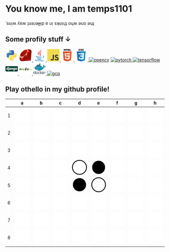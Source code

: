 # You know me, I am temps1101

˙suᴉʍ ʎɐʍ ʇuǝɹǝɟɟᴉp ɐ uᴉ sʞuᴉɥʇ oɥʍ ǝuo ǝɥʇ

## Some profily stuff ↓

<a href="https://www.python.org" target="_blank" rel="noreferrer"> <img src="https://raw.githubusercontent.com/devicons/devicon/master/icons/python/python-original.svg" alt="python" width="40" height="40"/></a>
<a href="https://www.ruby-lang.org/en/" target="_blank" rel="noreferrer"> <img src="https://raw.githubusercontent.com/devicons/devicon/master/icons/ruby/ruby-original.svg" alt="ruby" width="40" height="40"/> </a>
<a href="https://www.java.com" target="_blank" rel="noreferrer"> <img src="https://raw.githubusercontent.com/devicons/devicon/master/icons/java/java-original.svg" alt="java" width="40" height="40"/> </a>
<a href="https://developer.mozilla.org/en-US/docs/Web/JavaScript" target="_blank" rel="noreferrer"> <img src="https://raw.githubusercontent.com/devicons/devicon/master/icons/javascript/javascript-original.svg" alt="javascript" width="40" height="40"/> </a>
<a href="https://www.w3.org/html/" target="_blank" rel="noreferrer"> <img src="https://raw.githubusercontent.com/devicons/devicon/master/icons/html5/html5-original-wordmark.svg" alt="html5" width="40" height="40"/> </a>
<a href="https://www.w3schools.com/css/" target="_blank" rel="noreferrer"> <img src="https://raw.githubusercontent.com/devicons/devicon/master/icons/css3/css3-original-wordmark.svg" alt="css3" width="40" height="40"/> </a>
<a href="https://opencv.org/" target="_blank" rel="noreferrer"> <img src="https://www.vectorlogo.zone/logos/opencv/opencv-icon.svg" alt="opencv" width="40" height="40"/></a>
<a href="https://pytorch.org/" target="_blank" rel="noreferrer"> <img src="https://www.vectorlogo.zone/logos/pytorch/pytorch-icon.svg" alt="pytorch" width="40" height="40"/> </a>
<a href="https://www.tensorflow.org" target="_blank" rel="noreferrer"> <img src="https://www.vectorlogo.zone/logos/tensorflow/tensorflow-icon.svg" alt="tensorflow" width="40" height="40"/> </a>
<a href="https://www.djangoproject.com/" target="_blank" rel="noreferrer"> <img src="https://raw.githubusercontent.com/devicons/devicon/master/icons/django/django-original.svg" alt="django" width="40" height="40"/> </a>
<a href="https://nodejs.org" target="_blank" rel="noreferrer"> <img src="https://raw.githubusercontent.com/devicons/devicon/master/icons/nodejs/nodejs-original-wordmark.svg" alt="nodejs" width="40" height="40"/> </a>
<a href="https://www.docker.com/" target="_blank" rel="noreferrer"> <img src="https://raw.githubusercontent.com/devicons/devicon/master/icons/docker/docker-original-wordmark.svg" alt="docker" width="40" height="40"/> </a>
<a href="https://cloud.google.com" target="_blank" rel="noreferrer"> <img src="https://www.vectorlogo.zone/logos/google_cloud/google_cloud-icon.svg" alt="gcp" width="40" height="40"/> </a>

## Play othello in my github profile!


<!--board-->
<table>
    <thead>
        <tr>
            <th />
            <th>a</th>
            <th>b</th>
            <th>c</th>
            <th>d</th>
            <th>e</th>
            <th>f</th>
            <th>g</th>
            <th>h</th>
        </tr>
    </thead>
    <tbody>
        <tr>
            <td>1</td>
            <td><a href="temps1101.github.io"><img src="images/blank.png" /></a></td>
            <td><a href="temps1101.github.io"><img src="images/blank.png" /></a></td>
            <td><a href="temps1101.github.io"><img src="images/blank.png" /></a></td>
            <td><a href="temps1101.github.io"><img src="images/blank.png" /></a></td>
            <td><a href="temps1101.github.io"><img src="images/blank.png" /></a></td>
            <td><a href="temps1101.github.io"><img src="images/blank.png" /></a></td>
            <td><a href="temps1101.github.io"><img src="images/blank.png" /></a></td>
            <td><a href="temps1101.github.io"><img src="images/blank.png" /></a></td>
        </tr>
        <tr>
            <td>2</td>
            <td><a href="temps1101.github.io"><img src="images/blank.png" /></a></td>
            <td><a href="temps1101.github.io"><img src="images/blank.png" /></a></td>
            <td><a href="temps1101.github.io"><img src="images/blank.png" /></a></td>
            <td><a href="temps1101.github.io"><img src="images/blank.png" /></a></td>
            <td><a href="temps1101.github.io"><img src="images/blank.png" /></a></td>
            <td><a href="temps1101.github.io"><img src="images/blank.png" /></a></td>
            <td><a href="temps1101.github.io"><img src="images/blank.png" /></a></td>
            <td><a href="temps1101.github.io"><img src="images/blank.png" /></a></td>
        </tr>
        <tr>
            <td>3</td>
            <td><a href="temps1101.github.io"><img src="images/blank.png" /></a></td>
            <td><a href="temps1101.github.io"><img src="images/blank.png" /></a></td>
            <td><a href="temps1101.github.io"><img src="images/blank.png" /></a></td>
            <td><a href="temps1101.github.io"><img src="images/blank.png" /></a></td>
            <td><a href="temps1101.github.io"><img src="images/blank.png" /></a></td>
            <td><a href="temps1101.github.io"><img src="images/blank.png" /></a></td>
            <td><a href="temps1101.github.io"><img src="images/blank.png" /></a></td>
            <td><a href="temps1101.github.io"><img src="images/blank.png" /></a></td>
        </tr>
        <tr>
            <td>4</td>
            <td><a href="temps1101.github.io"><img src="images/blank.png" /></a></td>
            <td><a href="temps1101.github.io"><img src="images/blank.png" /></a></td>
            <td><a href="temps1101.github.io"><img src="images/blank.png" /></a></td>
            <td><a href="None"><img src="images/white.png" /></a></td>
            <td><a href="None"><img src="images/black.png" /></a></td>
            <td><a href="temps1101.github.io"><img src="images/blank.png" /></a></td>
            <td><a href="temps1101.github.io"><img src="images/blank.png" /></a></td>
            <td><a href="temps1101.github.io"><img src="images/blank.png" /></a></td>
        </tr>
        <tr>
            <td>5</td>
            <td><a href="temps1101.github.io"><img src="images/blank.png" /></a></td>
            <td><a href="temps1101.github.io"><img src="images/blank.png" /></a></td>
            <td><a href="temps1101.github.io"><img src="images/blank.png" /></a></td>
            <td><a href="None"><img src="images/black.png" /></a></td>
            <td><a href="None"><img src="images/white.png" /></a></td>
            <td><a href="None"><img src="images/blank.png" /></a></td>
            <td><a href="temps1101.github.io"><img src="images/blank.png" /></a></td>
            <td><a href="temps1101.github.io"><img src="images/blank.png" /></a></td>
        </tr>
        <tr>
            <td>6</td>
            <td><a href="temps1101.github.io"><img src="images/blank.png" /></a></td>
            <td><a href="temps1101.github.io"><img src="images/blank.png" /></a></td>
            <td><a href="temps1101.github.io"><img src="images/blank.png" /></a></td>
            <td><a href="temps1101.github.io"><img src="images/blank.png" /></a></td>
            <td><a href="temps1101.github.io"><img src="images/blank.png" /></a></td>
            <td><a href="temps1101.github.io"><img src="images/blank.png" /></a></td>
            <td><a href="temps1101.github.io"><img src="images/blank.png" /></a></td>
            <td><a href="temps1101.github.io"><img src="images/blank.png" /></a></td>
        </tr>
        <tr>
            <td>7</td>
            <td><a href="temps1101.github.io"><img src="images/blank.png" /></a></td>
            <td><a href="temps1101.github.io"><img src="images/blank.png" /></a></td>
            <td><a href="temps1101.github.io"><img src="images/blank.png" /></a></td>
            <td><a href="temps1101.github.io"><img src="images/blank.png" /></a></td>
            <td><a href="temps1101.github.io"><img src="images/blank.png" /></a></td>
            <td><a href="temps1101.github.io"><img src="images/blank.png" /></a></td>
            <td><a href="temps1101.github.io"><img src="images/blank.png" /></a></td>
            <td><a href="temps1101.github.io"><img src="images/blank.png" /></a></td>
        </tr>
        <tr>
            <td>8</td>
            <td><a href="temps1101.github.io"><img src="images/blank.png" /></a></td>
            <td><a href="temps1101.github.io"><img src="images/blank.png" /></a></td>
            <td><a href="temps1101.github.io"><img src="images/blank.png" /></a></td>
            <td><a href="temps1101.github.io"><img src="images/blank.png" /></a></td>
            <td><a href="temps1101.github.io"><img src="images/blank.png" /></a></td>
            <td><a href="temps1101.github.io"><img src="images/blank.png" /></a></td>
            <td><a href="temps1101.github.io"><img src="images/blank.png" /></a></td>
            <td><a href="temps1101.github.io"><img src="images/blank.png" /></a></td>
        </tr>
    </tbody>
</table>
<!--board-->
